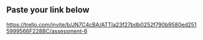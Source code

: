 ## Paste your link below



https://trello.com/invite/b/JN7C4cBA/ATTIa23f27bdb0252f790b9580ed2515999566F228BC/assessment-6

